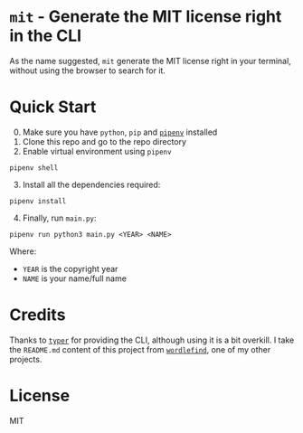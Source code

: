 # `mit` - Generate the MIT license right in the CLI

As the name suggested, `mit` generate the MIT license right in your terminal, without using the browser
to search for it.

# Quick Start

0. Make sure you have `python`, `pip` and [`pipenv`](https://pipenv.pypa.io/en/latest/) installed
1. Clone this repo and go to the repo directory
2. Enable virtual environment using `pipenv`

```
pipenv shell
```

3. Install all the dependencies required:

```
pipenv install
```

4. Finally, run `main.py`:

```
pipenv run python3 main.py <YEAR> <NAME>
```

Where:
- `YEAR` is the copyright year
- `NAME` is your name/full name

# Credits

Thanks to [`typer`](https://typer.tiangolo.com) for providing the CLI, although using it is a bit overkill.
I take the `README.md` content of this project from [`wordlefind`](https://github.com/HoangTuan110/wordlefind), one of my other projects.

# License

MIT
